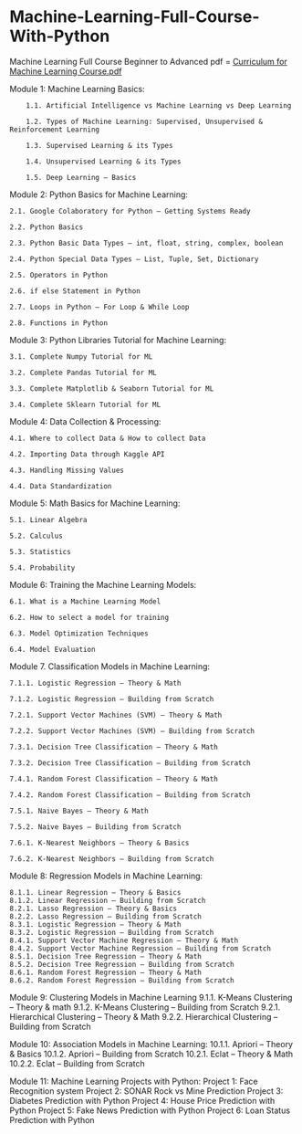# Machine-Learning-Full-Course-With-Python
Machine Learning Full Course Beginner to Advanced pdf = [Curriculum for Machine Learning Course.pdf](https://github.com/hamidhosen42/Machine-Learning-Full-Course-With-Python/files/7686904/Curriculum.for.Machine.Learning.Course.pdf)


Module 1: Machine Learning Basics:

        1.1. Artificial Intelligence vs Machine Learning vs Deep Learning
	
        1.2. Types of Machine Learning: Supervised, Unsupervised & Reinforcement Learning
	
        1.3. Supervised Learning & its Types
	
        1.4. Unsupervised Learning & its Types
	
        1.5. Deep Learning – Basics

Module 2: Python Basics for Machine Learning:

	2.1. Google Colaboratory for Python – Getting Systems Ready
	
	2.2. Python Basics
	
	2.3. Python Basic Data Types – int, float, string, complex, boolean
	
	2.4. Python Special Data Types – List, Tuple, Set, Dictionary 
	
	2.5. Operators in Python
	
	2.6. if else Statement in Python
	
	2.7. Loops in Python – For Loop & While Loop
	
	2.8. Functions in Python
  
Module 3: Python Libraries Tutorial for Machine Learning:

	3.1. Complete Numpy Tutorial for ML
	
	3.2. Complete Pandas Tutorial for ML
	
	3.3. Complete Matplotlib & Seaborn Tutorial for ML
	
	3.4. Complete Sklearn Tutorial for ML

Module 4: Data Collection & Processing:

	4.1. Where to collect Data & How to collect Data
	
	4.2. Importing Data through Kaggle API
	
	4.3. Handling Missing Values
	
	4.4. Data Standardization
  
Module 5: Math Basics for Machine Learning:

	5.1. Linear Algebra
	
	5.2. Calculus
	
	5.3. Statistics
	
	5.4. Probability
  
Module 6: Training the Machine Learning Models:

	6.1. What is a Machine Learning Model
	
	6.2. How to select a model for training
	
	6.3. Model Optimization Techniques
	
	6.4. Model Evaluation
  
Module 7. Classification Models in Machine Learning:

	7.1.1. Logistic Regression – Theory & Math
	
	7.1.2. Logistic Regression – Building from Scratch
	
	7.2.1. Support Vector Machines (SVM) – Theory & Math
	
	7.2.2. Support Vector Machines (SVM) – Building from Scratch
	
	7.3.1. Decision Tree Classification – Theory & Math
	
	7.3.2. Decision Tree Classification – Building from Scratch
	
	7.4.1. Random Forest Classification – Theory & Math
	
	7.4.2. Random Forest Classification – Building from Scratch
	
	7.5.1. Naive Bayes – Theory & Math
	
	7.5.2. Naive Bayes – Building from Scratch
	
	7.6.1. K-Nearest Neighbors – Theory & Basics
	
	7.6.2. K-Nearest Neighbors – Building from Scratch

Module 8: Regression Models in Machine Learning:

	8.1.1. Linear Regression – Theory & Basics
	8.1.2. Linear Regression – Building from Scratch
	8.2.1. Lasso Regression – Theory & Basics
	8.2.2. Lasso Regression – Building from Scratch
	8.3.1. Logistic Regression – Theory & Math
	8.3.2. Logistic Regression – Building from Scratch
	8.4.1. Support Vector Machine Regression – Theory & Math
	8.4.2. Support Vector Machine Regression – Building from Scratch 
	8.5.1. Decision Tree Regression – Theory & Math
	8.5.2. Decision Tree Regression – Building from Scratch
	8.6.1. Random Forest Regression – Theory & Math
	8.6.2. Random Forest Regression – Building from Scratch
  
Module 9: Clustering Models in Machine Learning
	9.1.1.  K-Means Clustering – Theory & math
	9.1.2. K-Means Clustering – Building from Scratch
	9.2.1. Hierarchical Clustering – Theory & Math
	9.2.2. Hierarchical Clustering – Building from Scratch
  
Module 10: Association Models in Machine Learning:
	10.1.1. Apriori – Theory & Basics
	10.1.2. Apriori – Building from Scratch
	10.2.1. Eclat – Theory & Math
	10.2.2. Eclat – Building from Scratch
  
Module 11: Machine Learning Projects with Python:
	Project 1: Face Recognition system 
	Project 2: SONAR Rock vs Mine Prediction
	Project 3: Diabetes Prediction with Python
	Project 4: House Price Prediction with Python
	Project 5: Fake News Prediction with Python
	Project 6: Loan Status Prediction with Python


